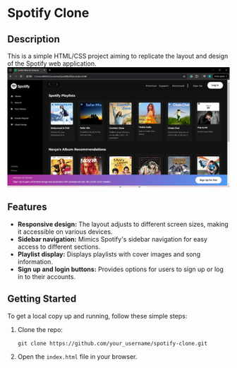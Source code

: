 # Spotify Clone
## Description
This is a simple HTML/CSS project aiming to replicate the layout and design of the Spotify web application.
![Project Preview](preview.png)

## Features
- **Responsive design:** The layout adjusts to different screen sizes, making it accessible on various devices.
- **Sidebar navigation:** Mimics Spotify's sidebar navigation for easy access to different sections.
- **Playlist display:** Displays playlists with cover images and song information.
- **Sign up and login buttons:** Provides options for users to sign up or log in to their accounts.

## Getting Started
To get a local copy up and running, follow these simple steps:
1. Clone the repo:
    ```
    git clone https://github.com/your_username/spotify-clone.git
    ```
2. Open the `index.html` file in your browser.

